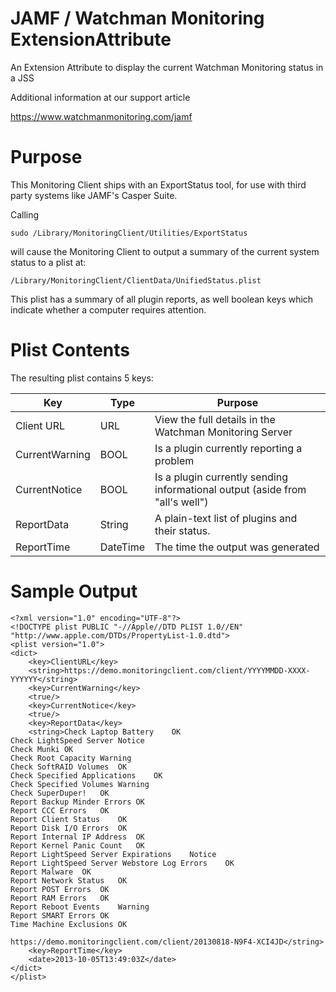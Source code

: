 JAMF / Watchman Monitoring ExtensionAttribute
=======================

An Extension Attribute to display the current Watchman Monitoring status in a JSS

Additional information at our support article

https://www.watchmanmonitoring.com/jamf


Purpose
=======
This Monitoring Client ships with an ExportStatus tool, for use with third party systems like JAMF's Casper Suite.

Calling 

    sudo /Library/MonitoringClient/Utilities/ExportStatus
    
will cause the Monitoring Client to output a summary of the current system status to a plist at:

    /Library/MonitoringClient/ClientData/UnifiedStatus.plist
    
This plist has a summary of all plugin reports, as well boolean keys which indicate whether a computer requires attention.


Plist Contents
==============

The resulting plist contains 5 keys:

|Key            |Type|Purpose
|----------------|-----|------
|Client URL     |URL|View the full details in the Watchman Monitoring Server
|CurrentWarning    |BOOL|Is a plugin currently reporting a problem
|CurrentNotice |BOOL|Is a plugin currently sending informational output (aside from "all's well")
|ReportData     |String|A plain-text list of plugins and their status.
|ReportTime      |DateTime| The time the output was generated



Sample Output
=============

```
<?xml version="1.0" encoding="UTF-8"?>
<!DOCTYPE plist PUBLIC "-//Apple//DTD PLIST 1.0//EN" "http://www.apple.com/DTDs/PropertyList-1.0.dtd">
<plist version="1.0">
<dict>
	<key>ClientURL</key>
	<string>https://demo.monitoringclient.com/client/YYYYMMDD-XXXX-YYYYYY</string>
	<key>CurrentWarning</key>
	<true/>
	<key>CurrentNotice</key>
	<true/>
	<key>ReportData</key>
	<string>Check Laptop Battery	OK
Check LightSpeed Server	Notice
Check Munki	OK
Check Root Capacity	Warning
Check SoftRAID Volumes	OK
Check Specified Applications	OK
Check Specified Volumes	Warning
Check SuperDuper!	OK
Report Backup Minder Errors	OK
Report CCC Errors	OK
Report Client Status	OK
Report Disk I/O Errors	OK
Report Internal IP Address	OK
Report Kernel Panic Count	OK
Report LightSpeed Server Expirations	Notice
Report LightSpeed Server Webstore Log Errors	OK
Report Malware	OK
Report Network Status	OK
Report POST Errors	OK
Report RAM Errors	OK
Report Reboot Events	Warning
Report SMART Errors	OK
Time Machine Exclusions	OK

https://demo.monitoringclient.com/client/20130818-N9F4-XCI4JD</string>
	<key>ReportTime</key>
	<date>2013-10-05T13:49:03Z</date>
</dict>
</plist>
```
